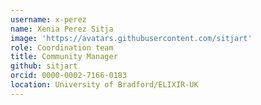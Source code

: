 ```yaml
---
username: x-perez
name: Xenia Perez Sitja
image: 'https://avatars.githubusercontent.com/sitjart'
role: Coordination team
title: Community Manager
github: sitjart
orcid: 0000-0002-7166-0183
location: University of Bradford/ELIXIR-UK
---
```

